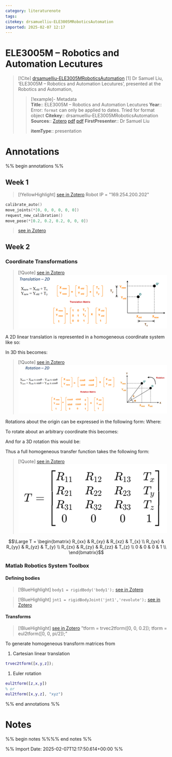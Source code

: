 ```yaml
---
category: literaturenote
tags: 
citekey: drsamuelliu-ELE3005MRoboticsAutomation
imported: 2025-02-07 12:17
---
```

# ELE3005M – Robotics and Automation Lecutures


> [!Cite] [drsamuelliu-ELE3005MRoboticsAutomation](zotero://select/library/items/LTAYMI4T)
> [1]  Dr Samuel Liu, ‘ELE3005M – Robotics and Automation Lecutures’, presented at the Robotics and Automation,
> > [!example]- Metadata    
> > **Title**:: ELE3005M – Robotics and Automation Lecutures
> > **Year**:: Error: `format` can only be applied to dates. Tried for format object
> > **Citekey**:: drsamuelliu-ELE3005MRoboticsAutomation
> > **Sources**:: [Zotero](zotero://select/library/items/LTAYMI4T) [pdf](file:////home/joeashton/Zotero/storage/EJV5INYY/w1.pdf)  [pdf](file:////home/joeashton/Zotero/storage/SX2NHWFL/w2.pdf) 
> > **FirstPresenter**:: Dr Samuel Liu
> > 
> > **itemType**:: presentation

# Annotations

%% begin annotations %%
## Week 1

> [!YellowHighlight] [see in Zotero](zotero://open-pdf/library/items/EJV5INYY?page=26&annotation=4LTLBZSI)
> Robot IP = "169.254.200.202"

```C++ title="move arm"
calibrate_auto()  
move_joints(*[0, 0, 0, 0, 0, 0])  
request_new_calibration()  
move_pose(*[0.2, 0.2, 0.2, 0, 0, 0])
```

> [see in Zotero](zotero://open-pdf/library/items/EJV5INYY?page=30&annotation=6HYE6LXM)

## Week 2

### Coordinate Transformations

> [!Quote] [see in Zotero](zotero://open-pdf/library/items/SX2NHWFL?page=-&annotation=26NQDX88)
> ![figure-12-x39-y120.png](attachments/drsamuelliu-ELE3005MRoboticsAutomation/figure-12-x39-y120.png)

A 2D linear translation is represented in a homogeneous coordinate system like so:

In 3D this becomes:

> [!Quote] [see in Zotero](zotero://open-pdf/library/items/SX2NHWFL?page=-&annotation=BAR7KNCM)
> ![figure-13-x12-y128.png](attachments/drsamuelliu-ELE3005MRoboticsAutomation/figure-13-x12-y128.png)

Rotations about the origin can be expressed in the following form:
Where:

To rotate about an arbitrary coordinate this becomes:

And for a 3D rotation this would be:

Thus a full homogeneous transfer function takes the following form:

> [!Quote] [see in Zotero](zotero://open-pdf/library/items/SX2NHWFL?page=-&annotation=P5YBJ62H)
> ![figure-16-x32-y86.png](attachments/drsamuelliu-ELE3005MRoboticsAutomation/figure-16-x32-y86.png)

$$\Large
T = 
\begin{bmatrix}
R_{xx} & R_{xy} & R_{xz} & T_{x} \\ 
R_{yx} & R_{yy} & R_{yz} & T_{y} \\ 
R_{zx} & R_{zy} & R_{zz} & T_{z} \\ 
0 & 0 & 0 & 1 \\ 
\end{bmatrix}$$


### Matlab Robotics System Toolbox

#### Defining bodies

> [!BlueHighlight] `body1 = rigidBody('body1');` [see in Zotero](zotero://open-pdf/library/items/SX2NHWFL?page=-&annotation=GKTVM6QI) 

> [!BlueHighlight] `jnt1 = rigidBodyJoint('jnt1','revolute');` [see in Zotero](zotero://open-pdf/library/items/SX2NHWFL?page=-&annotation=S5JYXDAM)


#### Transforms 

> [!BlueHighlight] [see in Zotero](zotero://open-pdf/library/items/SX2NHWFL?page=-&annotation=KQXBX9JS)
> "tform = trvec2tform([0, 0, 0.2]); tform = eul2tform([0, 0, pi/2]);"

To generate homogeneous transform matrices from

1. Cartesian linear translation

```matlab
trvec2tform([x,y,z]);
```

1. Euler rotation

```matlab
eul2tform([z,x,y])
% or
eul2tform([x,y,z], "xyz")
```

%% end annotations %%

# Notes

%% begin notes %%%% end notes %%

%% Import Date: 2025-02-07T12:17:50.614+00:00 %%
